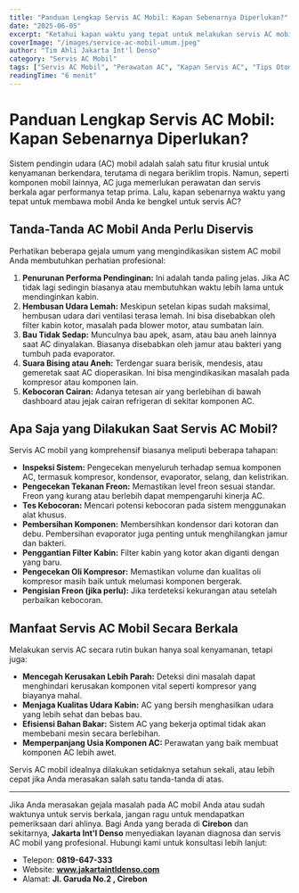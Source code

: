 ```yaml
---
title: "Panduan Lengkap Servis AC Mobil: Kapan Sebenarnya Diperlukan?"
date: "2025-06-05"
excerpt: "Ketahui kapan waktu yang tepat untuk melakukan servis AC mobil dan apa saja yang biasanya dilakukan. Jaga performa AC mobil Anda agar tetap optimal."
coverImage: "/images/service-ac-mobil-umum.jpeg"
author: "Tim Ahli Jakarta Int'l Denso"
category: "Servis AC Mobil"
tags: ["Servis AC Mobil", "Perawatan AC", "Kapan Servis AC", "Tips Otomotif", "Kesehatan AC Mobil"]
readingTime: "6 menit"
---
```


# Panduan Lengkap Servis AC Mobil: Kapan Sebenarnya Diperlukan?

Sistem pendingin udara (AC) mobil adalah salah satu fitur krusial untuk kenyamanan berkendara, terutama di negara beriklim tropis. Namun, seperti komponen mobil lainnya, AC juga memerlukan perawatan dan servis berkala agar performanya tetap prima. Lalu, kapan sebenarnya waktu yang tepat untuk membawa mobil Anda ke bengkel untuk servis AC?

## Tanda-Tanda AC Mobil Anda Perlu Diservis

Perhatikan beberapa gejala umum yang mengindikasikan sistem AC mobil Anda membutuhkan perhatian profesional:

1.  **Penurunan Performa Pendinginan:** Ini adalah tanda paling jelas. Jika AC tidak lagi sedingin biasanya atau membutuhkan waktu lebih lama untuk mendinginkan kabin.
2.  **Hembusan Udara Lemah:** Meskipun setelan kipas sudah maksimal, hembusan udara dari ventilasi terasa lemah. Ini bisa disebabkan oleh filter kabin kotor, masalah pada blower motor, atau sumbatan lain.
3.  **Bau Tidak Sedap:** Munculnya bau apek, asam, atau bau aneh lainnya saat AC dinyalakan. Biasanya disebabkan oleh jamur atau bakteri yang tumbuh pada evaporator.
4.  **Suara Bising atau Aneh:** Terdengar suara berisik, mendesis, atau gemeretak saat AC dioperasikan. Ini bisa mengindikasikan masalah pada kompresor atau komponen lain.
5.  **Kebocoran Cairan:** Adanya tetesan air yang berlebihan di bawah dashboard atau jejak cairan refrigeran di sekitar komponen AC.

## Apa Saja yang Dilakukan Saat Servis AC Mobil?

Servis AC mobil yang komprehensif biasanya meliputi beberapa tahapan:

-   **Inspeksi Sistem:** Pengecekan menyeluruh terhadap semua komponen AC, termasuk kompresor, kondensor, evaporator, selang, dan kelistrikan.
-   **Pengecekan Tekanan Freon:** Memastikan level freon sesuai standar. Freon yang kurang atau berlebih dapat mempengaruhi kinerja AC.
-   **Tes Kebocoran:** Mencari potensi kebocoran pada sistem menggunakan alat khusus.
-   **Pembersihan Komponen:** Membersihkan kondensor dari kotoran dan debu. Pembersihan evaporator juga penting untuk menghilangkan jamur dan bakteri.
-   **Penggantian Filter Kabin:** Filter kabin yang kotor akan diganti dengan yang baru.
-   **Pengecekan Oli Kompresor:** Memastikan volume dan kualitas oli kompresor masih baik untuk melumasi komponen bergerak.
-   **Pengisian Freon (jika perlu):** Jika terdeteksi kekurangan atau setelah perbaikan kebocoran.

## Manfaat Servis AC Mobil Secara Berkala

Melakukan servis AC secara rutin bukan hanya soal kenyamanan, tetapi juga:
-   **Mencegah Kerusakan Lebih Parah:** Deteksi dini masalah dapat menghindari kerusakan komponen vital seperti kompresor yang biayanya mahal.
-   **Menjaga Kualitas Udara Kabin:** AC yang bersih menghasilkan udara yang lebih sehat dan bebas bau.
-   **Efisiensi Bahan Bakar:** Sistem AC yang bekerja optimal tidak akan membebani mesin secara berlebihan.
-   **Memperpanjang Usia Komponen AC:** Perawatan yang baik membuat komponen AC lebih awet.

Servis AC mobil idealnya dilakukan setidaknya setahun sekali, atau lebih cepat jika Anda merasakan salah satu tanda-tanda di atas.

---

Jika Anda merasakan gejala masalah pada AC mobil Anda atau sudah waktunya untuk servis berkala, jangan ragu untuk mendapatkan pemeriksaan dari ahlinya. Bagi Anda yang berada di **Cirebon** dan sekitarnya, **Jakarta Int'l Denso** menyediakan layanan diagnosa dan servis AC mobil yang profesional. Hubungi kami untuk konsultasi lebih lanjut:
- Telepon: **0819-647-333**
- Website: **www.jakartaintldenso.com**
- Alamat: **Jl. Garuda No.2 , Cirebon**